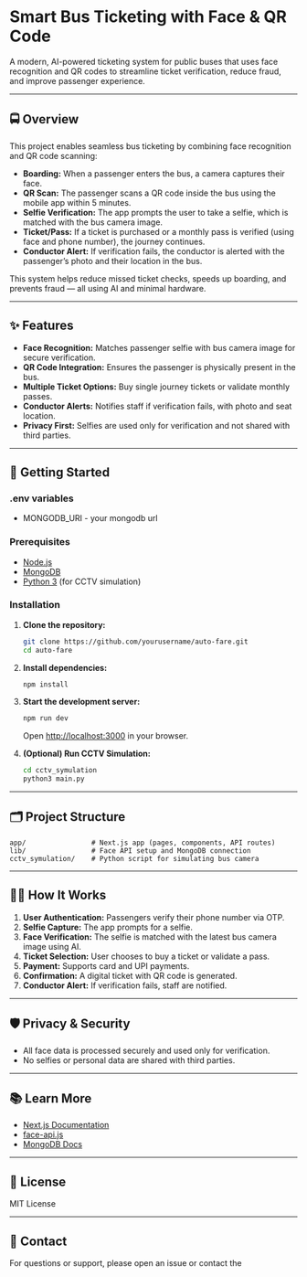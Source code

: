 # Smart Bus Ticketing with Face & QR Code

A modern, AI-powered ticketing system for public buses that uses face recognition and QR codes to streamline ticket verification, reduce fraud, and improve passenger experience.

---

## 🚍 Overview

This project enables seamless bus ticketing by combining face recognition and QR code scanning:

- **Boarding:** When a passenger enters the bus, a camera captures their face.
- **QR Scan:** The passenger scans a QR code inside the bus using the mobile app within 5 minutes.
- **Selfie Verification:** The app prompts the user to take a selfie, which is matched with the bus camera image.
- **Ticket/Pass:** If a ticket is purchased or a monthly pass is verified (using face and phone number), the journey continues.
- **Conductor Alert:** If verification fails, the conductor is alerted with the passenger’s photo and their location in the bus.

This system helps reduce missed ticket checks, speeds up boarding, and prevents fraud — all using AI and minimal hardware.

---

## ✨ Features

- **Face Recognition:** Matches passenger selfie with bus camera image for secure verification.
- **QR Code Integration:** Ensures the passenger is physically present in the bus.
- **Multiple Ticket Options:** Buy single journey tickets or validate monthly passes.
- **Conductor Alerts:** Notifies staff if verification fails, with photo and seat location.
- **Privacy First:** Selfies are used only for verification and not shared with third parties.

---

## 🚀 Getting Started

### .env variables

- MONGODB_URI - your mongodb url

### Prerequisites

- [Node.js](https://nodejs.org/)
- [MongoDB](https://www.mongodb.com/)
- [Python 3](https://www.python.org/) (for CCTV simulation)

### Installation

1. **Clone the repository:**
   ```bash
   git clone https://github.com/yourusername/auto-fare.git
   cd auto-fare
   ```

2. **Install dependencies:**
   ```bash
   npm install
   ```

3. **Start the development server:**
   ```bash
   npm run dev
   ```
   Open [http://localhost:3000](http://localhost:3000) in your browser.

4. **(Optional) Run CCTV Simulation:**
   ```bash
   cd cctv_symulation
   python3 main.py
   ```

---

## 🗂️ Project Structure

```
app/                # Next.js app (pages, components, API routes)
lib/                # Face API setup and MongoDB connection
cctv_symulation/    # Python script for simulating bus camera
```

---

## 🧑‍💻 How It Works

1. **User Authentication:** Passengers verify their phone number via OTP.
2. **Selfie Capture:** The app prompts for a selfie.
3. **Face Verification:** The selfie is matched with the latest bus camera image using AI.
4. **Ticket Selection:** User chooses to buy a ticket or validate a pass.
5. **Payment:** Supports card and UPI payments.
6. **Confirmation:** A digital ticket with QR code is generated.
7. **Conductor Alert:** If verification fails, staff are notified.

---

## 🛡️ Privacy & Security

- All face data is processed securely and used only for verification.
- No selfies or personal data are shared with third parties.

---

## 📚 Learn More

- [Next.js Documentation](https://nextjs.org/docs)
- [face-api.js](https://github.com/justadudewhohacks/face-api.js/)
- [MongoDB Docs](https://docs.mongodb.com/)

---

## 📝 License

MIT License

---


## 📧 Contact

For questions or support, please open an issue or contact the